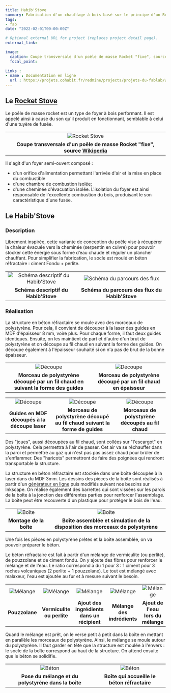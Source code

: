 ```yaml
---
title: Habib'Stove
summary: Fabrication d'un chauffage à bois basé sur le principe d'un Rocket Stove (ou poêle Dragon)
tags:
- fab
date: "2022-02-01T00:00:00Z"

# Optional external URL for project (replaces project detail page).
external_link: 

image:
  caption: Coupe transversale d'un poêle de masse Rocket "fixe", source [Wikipedia](https://fr.wikipedia.org/wiki/Fichier:Rocket-coupe-transversale.jpg)
  focal_point: 
  
Links :
- name : Documentation en ligne
  url : https://projets.cohabit.fr/redmine/projects/projets-du-fablab/wiki/Rocket-Stove
---
```


## Le [Rocket Stove](https://en.wikipedia.org/wiki/Rocket_mass_heater)

Le poêle de masse rocket est un type de foyer à bois performant. Il est appelé ainsi à cause du son qu'il produit en fonctionnant, semblable à celui d'une tuyère de fusée.

||
|:---:|
|![Rocket Stove](/portfolios/lea-jean/img/rocket.jpg "Coupe transversale d'un poêle de masse Rocket")|
|**Coupe transversale d'un poêle de masse Rocket "fixe", source [Wikipedia](https://fr.wikipedia.org/wiki/Fichier:Rocket-coupe-transversale.jpg)**|


Il s'agit d'un foyer semi-ouvert composé :
- d'un orifice d'alimentation permettant l'arrivée d'air et la mise en place du combustible
- d'une chambre de combustion isolée;
- d'une cheminée d'évacuation isolée.
L'isolation du foyer est ainsi responsable de l'excellente combustion du bois, produisant le son caractéristique d'une fusée.

## Le Habib'Stove

### Description

Librement inspirée, cette variante de conception du poêle vise à récupérer la chaleur évacuée vers la cheminée (serpentin en cuivre) pour pouvoir stocker cette énergie sous forme d’eau chaude et réguler un plancher chauffant. Pour simplifier la fabrication, le socle est moulé en béton réfractaire : ciment Fondu + perlite.

|||
|:---:|:---:|
|![Schéma descriptif du Habib'Stove](/portfolios/lea-jean/img/Schema-description-habib-stove.png "Schéma descriptif du Habib'Stove")|![Schéma du parcours des flux](/portfolios/lea-jean/img/Schema-flux-habib-stove.png "Schéma du parcours des flux du Habib'Stove")|
|**Schéma descriptif du Habib'Stove**|**Schéma du parcours des flux du Habib'Stove**|

### Réalisation

La structure en béton réfractaire se moule avec des morceaux de polystyrène. Pour cela, il convient de découper à la laser des guides en MDF d'épaisseur 8 mm, voire plus. Pour chaque forme, il faut deux guides identiques. Ensuite, on les maintient de part et d'autre d'un brut de polystyrène et on découpe au fil chaud en suivant la forme des guides. On découpe également à l'épaisseur souhaité si on n'a pas de brut de la bonne épaisseur.

|||
|:---:|:---:|
|![Découpe](/portfolios/lea-jean/img/decoupe-hab2.gif "Morceau de polystyrène découpé par un fil chaud en suivant la forme des guides")|![Découpe](/portfolios/lea-jean/img/decoupe-hab1.gif "Morceau de polystyrène découpé par un fil chaud en épaisseur")|
|**Morceau de polystyrène découpé par un fil chaud en suivant la forme des guides**|**Morceau de polystyrène découpé par un fil chaud en épaisseur**|

||||
|:---:|:---:|:---:|
|![Découpe](/portfolios/lea-jean/img/guides3.png "Guides en MDF découpés à la découpe laser")|![Découpe](/portfolios/lea-jean/img/poly-guides.png "Morceau de polystyrène découpé au fil chaud suivant la forme de guides")|![Découpe](/portfolios/lea-jean/img/poly3.png "Morceaux de polystyrène découpés au fil chaud")|
|**Guides en MDF découpés à la découpe laser**|**Morceau de polystyrène découpé au fil chaud suivant la forme de guides**|**Morceaux de polystyrène découpés au fil chaud**|

Des "joues", aussi découpées au fil chaud, sont collées sur "l'escargot" en polystyrène. Cela permettra à l'air de passer. Cet air va se réchauffer dans la paroi et permettre au gaz qui n'est pas pas assez chaud pour brûler de s'enflammer.
Des "haricots" permettront de faire des poignées qui rendront transportable la structure.

La structure en béton réfractaire est stockée dans une boîte découpée à la laser dans du MDF 3mm. Les dessins des pièces de la boîte sont réalisés à partir d'un [générateur en ligne](https://www.festi.info/boxes.py/) puis modifiés suivant nos besoins sur Inkscape. On réalise également des barrettes qui sont vissées sur les parois de la boîte à la jonction des différentes parties pour renforcer l'assemblage. La boîte peut être recouverte d'un plastique pour protéger le bois de l'eau.

|||
|:---:|:---:|
|![Boîte](/portfolios/lea-jean/img/hs-1.jpg "Montage de la boîte")|![Boîte](/portfolios/lea-jean/img/hs-2.jpg "Boîte assemblée et simulation de la disposition des morceaux de polystyrène")|
|**Montage de la boîte**|**Boîte assemblée et simulation de la disposition des morceaux de polystyrène**|

Une fois les pièces en polystyrène prêtes et la boîte assemblée, on va pouvoir préparer le béton.

Le béton réfractaire est fait à partir d'un mélange de vermiculite (ou perlite), de pouzzolane et de ciment fondu. On y ajoute des fibres pour renforcer le mélange et de l'eau. Le ratio correspond à du 1 pour 3 : 1 ciment pour 3 roches volcaniques (2 perlite + 1 pouzzolane). Le tout est mélangé avec malaxeur, l'eau est ajoutée au fur et à mesure suivant le besoin.

||||||
|:---:|:---:|:---:|:---:|:---:|
|![Mélange](/portfolios/lea-jean/img/hs-3.jpg "Pouzzolane")|![Mélange](/portfolios/lea-jean/img/hs-4.jpg "Vermiculite ou perlite")|![Mélange](/portfolios/lea-jean/img/hs-5.jpg "Ajout des ingrédients dans un récipient")|![Mélange](/portfolios/lea-jean/img/hs-6.jpg "Mélange des indrédients")|![Mélange](/portfolios/lea-jean/img/hs-7.jpg "Ajout de l'eau lors du mélange")|
|**Pouzzolane**|**Vermiculite ou perlite**|**Ajout des ingrédients dans un récipient**|**Mélange des indrédients**|**Ajout de l'eau lors du mélange**|

Quand le mélange est prêt, on le verse petit à petit dans la boîte en mettant en parallèle les morceaux de polystyrène. Ainsi, le mélange se moule autour du polystyrène. Il faut garder en tête que la structure est moulée à l'envers : le socle de la boîte correspond au haut de la structure. On attend ensuite que le béton se solidifie.

|||
|:---:|:---:|
|![Béton](/portfolios/lea-jean/img/hs-8.jpg "Pose du mélange et du polystyrène dans la boîte")|![Béton](/portfolios/lea-jean/img/hs-9.jpg "Boîte qui accueille le béton réfractaire")|
|**Pose du mélange et du polystyrène dans la boîte**|**Boîte qui accueille le béton réfractaire**|
